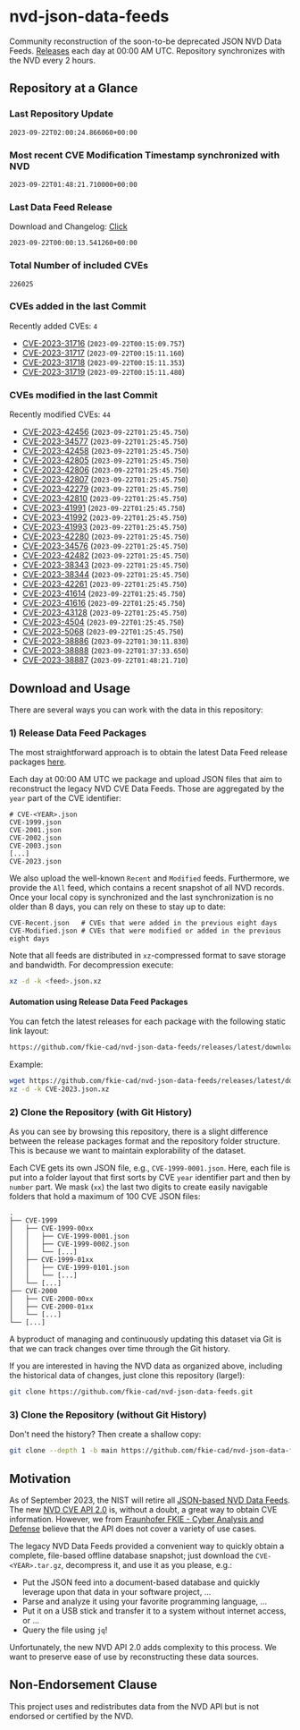 # nvd-json-data-feeds

Community reconstruction of the soon-to-be deprecated JSON NVD Data Feeds. 
[Releases](https://github.com/fkie-cad/nvd-json-data-feeds/releases/latest) each day at 00:00 AM UTC.
Repository synchronizes with the NVD every 2 hours.

## Repository at a Glance

### Last Repository Update

```plain
2023-09-22T02:00:24.866060+00:00
```

### Most recent CVE Modification Timestamp synchronized with NVD

```plain
2023-09-22T01:48:21.710000+00:00
```

### Last Data Feed Release

Download and Changelog: [Click](https://github.com/fkie-cad/nvd-json-data-feeds/releases/latest)

```plain
2023-09-22T00:00:13.541260+00:00
```

### Total Number of included CVEs

```plain
226025
```

### CVEs added in the last Commit

Recently added CVEs: `4`

* [CVE-2023-31716](CVE-2023/CVE-2023-317xx/CVE-2023-31716.json) (`2023-09-22T00:15:09.757`)
* [CVE-2023-31717](CVE-2023/CVE-2023-317xx/CVE-2023-31717.json) (`2023-09-22T00:15:11.160`)
* [CVE-2023-31718](CVE-2023/CVE-2023-317xx/CVE-2023-31718.json) (`2023-09-22T00:15:11.353`)
* [CVE-2023-31719](CVE-2023/CVE-2023-317xx/CVE-2023-31719.json) (`2023-09-22T00:15:11.480`)


### CVEs modified in the last Commit

Recently modified CVEs: `44`

* [CVE-2023-42456](CVE-2023/CVE-2023-424xx/CVE-2023-42456.json) (`2023-09-22T01:25:45.750`)
* [CVE-2023-34577](CVE-2023/CVE-2023-345xx/CVE-2023-34577.json) (`2023-09-22T01:25:45.750`)
* [CVE-2023-42458](CVE-2023/CVE-2023-424xx/CVE-2023-42458.json) (`2023-09-22T01:25:45.750`)
* [CVE-2023-42805](CVE-2023/CVE-2023-428xx/CVE-2023-42805.json) (`2023-09-22T01:25:45.750`)
* [CVE-2023-42806](CVE-2023/CVE-2023-428xx/CVE-2023-42806.json) (`2023-09-22T01:25:45.750`)
* [CVE-2023-42807](CVE-2023/CVE-2023-428xx/CVE-2023-42807.json) (`2023-09-22T01:25:45.750`)
* [CVE-2023-42279](CVE-2023/CVE-2023-422xx/CVE-2023-42279.json) (`2023-09-22T01:25:45.750`)
* [CVE-2023-42810](CVE-2023/CVE-2023-428xx/CVE-2023-42810.json) (`2023-09-22T01:25:45.750`)
* [CVE-2023-41991](CVE-2023/CVE-2023-419xx/CVE-2023-41991.json) (`2023-09-22T01:25:45.750`)
* [CVE-2023-41992](CVE-2023/CVE-2023-419xx/CVE-2023-41992.json) (`2023-09-22T01:25:45.750`)
* [CVE-2023-41993](CVE-2023/CVE-2023-419xx/CVE-2023-41993.json) (`2023-09-22T01:25:45.750`)
* [CVE-2023-42280](CVE-2023/CVE-2023-422xx/CVE-2023-42280.json) (`2023-09-22T01:25:45.750`)
* [CVE-2023-34576](CVE-2023/CVE-2023-345xx/CVE-2023-34576.json) (`2023-09-22T01:25:45.750`)
* [CVE-2023-42482](CVE-2023/CVE-2023-424xx/CVE-2023-42482.json) (`2023-09-22T01:25:45.750`)
* [CVE-2023-38343](CVE-2023/CVE-2023-383xx/CVE-2023-38343.json) (`2023-09-22T01:25:45.750`)
* [CVE-2023-38344](CVE-2023/CVE-2023-383xx/CVE-2023-38344.json) (`2023-09-22T01:25:45.750`)
* [CVE-2023-42261](CVE-2023/CVE-2023-422xx/CVE-2023-42261.json) (`2023-09-22T01:25:45.750`)
* [CVE-2023-41614](CVE-2023/CVE-2023-416xx/CVE-2023-41614.json) (`2023-09-22T01:25:45.750`)
* [CVE-2023-41616](CVE-2023/CVE-2023-416xx/CVE-2023-41616.json) (`2023-09-22T01:25:45.750`)
* [CVE-2023-43128](CVE-2023/CVE-2023-431xx/CVE-2023-43128.json) (`2023-09-22T01:25:45.750`)
* [CVE-2023-4504](CVE-2023/CVE-2023-45xx/CVE-2023-4504.json) (`2023-09-22T01:25:45.750`)
* [CVE-2023-5068](CVE-2023/CVE-2023-50xx/CVE-2023-5068.json) (`2023-09-22T01:25:45.750`)
* [CVE-2023-38886](CVE-2023/CVE-2023-388xx/CVE-2023-38886.json) (`2023-09-22T01:30:11.830`)
* [CVE-2023-38888](CVE-2023/CVE-2023-388xx/CVE-2023-38888.json) (`2023-09-22T01:37:33.650`)
* [CVE-2023-38887](CVE-2023/CVE-2023-388xx/CVE-2023-38887.json) (`2023-09-22T01:48:21.710`)


## Download and Usage

There are several ways you can work with the data in this repository:

### 1) Release Data Feed Packages

The most straightforward approach is to obtain the latest Data Feed release packages [here](https://github.com/fkie-cad/nvd-json-data-feeds/releases/latest).

Each day at 00:00 AM UTC we package and upload JSON files that aim to reconstruct the legacy NVD CVE Data Feeds.
Those are aggregated by the `year` part of the CVE identifier:

```
# CVE-<YEAR>.json
CVE-1999.json
CVE-2001.json
CVE-2002.json
CVE-2003.json
[...]
CVE-2023.json
```

We also upload the well-known `Recent` and `Modified` feeds.
Furthermore, we provide the `All` feed, which contains a recent snapshot of all NVD records.
Once your local copy is synchronized and the last synchronization is no older than 8 days, you can rely on these to stay up to date:

```plain
CVE-Recent.json   # CVEs that were added in the previous eight days
CVE-Modified.json # CVEs that were modified or added in the previous eight days
```

Note that all feeds are distributed in `xz`-compressed format to save storage and bandwidth.
For decompression execute:

```sh
xz -d -k <feed>.json.xz
```


#### Automation using Release Data Feed Packages

You can fetch the latest releases for each package with the following static link layout:

```sh
https://github.com/fkie-cad/nvd-json-data-feeds/releases/latest/download/CVE-<YEAR>.json.xz
```

Example:

```sh
wget https://github.com/fkie-cad/nvd-json-data-feeds/releases/latest/download/CVE-2023.json.xz
xz -d -k CVE-2023.json.xz
```

### 2) Clone the Repository (with Git History)

As you can see by browsing this repository, there is a slight difference between the release packages format and the repository folder structure.
This is because we want to maintain explorability of the dataset.

Each CVE gets its own JSON file, e.g., `CVE-1999-0001.json`.
Here, each file is put into a folder layout that first sorts by CVE `year` identifier part and then by `number` part.
We mask (`xx`) the last two digits to create easily navigable folders that hold a maximum of 100 CVE JSON files:

```plain
.
├── CVE-1999
│   ├── CVE-1999-00xx
│   │   ├── CVE-1999-0001.json
│   │   ├── CVE-1999-0002.json
│   │   └── [...]
│   ├── CVE-1999-01xx
│   │   ├── CVE-1999-0101.json
│   │   └── [...]
│   └── [...]
├── CVE-2000
│   ├── CVE-2000-00xx
│   ├── CVE-2000-01xx
│   └── [...]
└── [...]
```

A byproduct of managing and continuously updating this dataset via Git is that we can track changes over time through the Git history.

If you are interested in having the NVD data as organized above, including the historical data of changes, just clone this repository (large!):

```sh
git clone https://github.com/fkie-cad/nvd-json-data-feeds.git
```

### 3) Clone the Repository (without Git History)

Don't need the history? Then create a shallow copy:

```sh
git clone --depth 1 -b main https://github.com/fkie-cad/nvd-json-data-feeds.git
```

## Motivation

As of September 2023, the NIST will retire all [JSON-based NVD Data Feeds](https://nvd.nist.gov/vuln/data-feeds#divRetirementBanner-1).
The new [NVD CVE API 2.0](https://nvd.nist.gov/developers/vulnerabilities) is, without a doubt, a great way to obtain CVE information.
However, we from [Fraunhofer FKIE - Cyber Analysis and Defense](https://www.fkie.fraunhofer.de/en/departments/cad.html) believe that the API does not cover a variety of use cases.

The legacy NVD Data Feeds provided a convenient way to quickly obtain a complete, file-based offline database snapshot; just download the `CVE-<YEAR>.tar.gz`, decompress it, and use it as you please, e.g.:

* Put the JSON feed into a document-based database and quickly leverage upon that data in your software project, ...
* Parse and analyze it using your favorite programming language, ...
* Put it on a USB stick and transfer it to a system without internet access, or ...
* Query the file using `jq`!

Unfortunately, the new NVD API 2.0 adds complexity to this process.
We want to preserve ease of use by reconstructing these data sources.

## Non-Endorsement Clause

This project uses and redistributes data from the NVD API but is not endorsed or certified by the NVD.